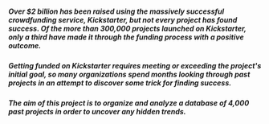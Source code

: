##### Over $2 billion has been raised using the massively successful crowdfunding service, Kickstarter, but not every project has found success. Of the more than 300,000 projects launched on Kickstarter, only a third have made it through the funding process with a positive outcome.

##### Getting funded on Kickstarter requires meeting or exceeding the project's initial goal, so many organizations spend months looking through past projects in an attempt to discover some trick for finding success. 

##### The aim of this project is to organize and analyze a database of 4,000 past projects in order to uncover any hidden trends.
